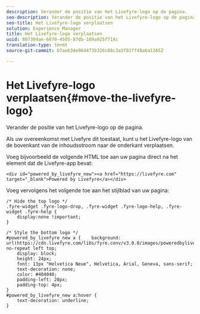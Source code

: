 ```yaml
---
description: Verander de positie van het Livefyre-logo op de pagina.
seo-description: Verander de positie van het Livefyre-logo op de pagina.
seo-title: Het Livefyre-logo verplaatsen
solution: Experience Manager
title: Het Livefyre-logo verplaatsen
uuid: 807304ae-6070-4505-87db-169a925f714c
translation-type: tm+mt
source-git-commit: 67aeb3de964473b326c88c3a3f81ff48a6a12652

---
```



# Het Livefyre-logo verplaatsen{#move-the-livefyre-logo}

Verander de positie van het Livefyre-logo op de pagina.

Als uw overeenkomst met Livefyre dit toestaat, kunt u het Livefyre-logo van de bovenkant van de inhoudsstroom naar de onderkant verplaatsen.

Voeg bijvoorbeeld de volgende HTML toe aan uw pagina direct na het element dat de Livefyre-app bevat:

```
<div id="powered_by_livefyre_new"><a href="https://livefyre.com" target="_blank">Powered by Livefyre</a></div>
```

Voeg vervolgens het volgende toe aan het stijlblad van uw pagina:

```
/* Hide the top logo */ 
.fyre-widget .fyre-logo-drop, .fyre-widget .fyre-logo-help, .fyre-widget .fyre-help { 
    display:none !important; 
} 
  
/* Style the bottom logo */ 
#powered_by_livefyre_new a {    background: url(https://cdn.livefyre.com/libs/fyre.conv/v3.0.0/images/poweredbylivefyre.png) no-repeat left top; 
    display: block; 
    height: 24px; 
    font: 13px "Helvetica Neue", Helvetica, Arial, Geneva, sans-serif; 
    text-decoration: none; 
    color: #404040; 
    padding-left: 28px; 
    padding-top: 4px; 
} 
#powered_by_livefyre_new a:hover { 
    text-decoration: underline; 
}
```

